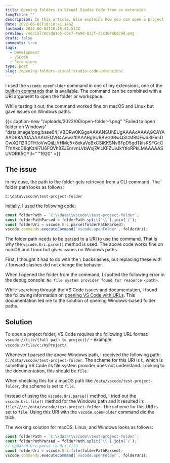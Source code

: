 ```yaml
---
title: Opening folders in Visual Studio Code from an extension
longTitle: ""
description: In this article, Elio explains how you can open a project folder or workspace from your extension' code for macOS, Linux, and Windows.
date: 2022-06-02T10:18:41.146Z
lastmod: 2022-06-02T10:18:41.513Z
preview: /social/0c5da1e5-c0c7-4a9d-832f-c3c367abdc9d.png
draft: false
comments: true
tags:
  - Development
  - VSCode
  - Extensions
type: post
slug: /opening-folders-visual-studio-code-extension/
---
```


I used the `vscode.openFolder` command in one of my extensions, one of the [built-in commands](https://code.visualstudio.com/api/references/commands) that is available. The command can be combined with a URI argument to open the folder or workspace.

While testing it out, the command worked fine on macOS and Linux but gave issues on Windows paths.

{{< caption-new "/uploads/2022/06/open-folder-1.png" "Failed to open folder on Windows"  "data:image/png;base64,iVBORw0KGgoAAAANSUhEUgAAAAoAAAAGCAYAAAD68A/GAAAAAklEQVR4AewaftIAAABgSURBVG3BwQ3CMBQFwd3IEimDCwXQf12RDTH/oVwQijLj/fHMe5+8xkaVqBxCSIKKSNv6TpD5gdTkisKSFGcCTfnXkqD8qKzrii7U6FQVh8ZJEnrvnLVbWxj7AILKFZUvJkYtIoRPkLMAAAAASUVORK5CYII=" "1920" >}}

## The issue

In my case, the path to the folder gets retrieved from a CLI command. The folder path looks as follows:

```text
C:\data\vscode\test-project-folder
```

Initially, I used the following code:

```typescript
const folderPath = `C:\\data\\vscode\\test-project-folder`;
const folderPathParsed = folderPath.split(`\\`).join(`/`);
const folderUri = vscode.Uri.parse(folderPathParsed);
vscode.commands.executeCommand(`vscode.openFolder`, folderUri);
```

The folder path needs to be parsed to a URI to use the command. That is why the `vscode.Uri.parse()` method is used. The above code works fine on macOS and Linux but gives issues on Windows paths.

First, I thought it had to do with the `\` backslashes, but replacing these with `/` forward slashes did not change the behavior.

When I opened the folder from the command, I spotted the following error in the debug console: `No file system provider found for resource <path>`.

While searching through the VS Code issues and documentation, I found the following information on [opening VS Code with URLs](https://code.visualstudio.com/docs/editor/command-line#_opening-vs-code-with-urls). This documentation led me to the solution of opening Windows-based folder paths.

## Solution

To open a project folder, VS Code requires the following URL format: `vscode://file/{full path to project}/` - example: `vscode://file/c:/myProject/`.
 
Whenever I parsed the above Windows path, I received the following path: `C:/data/vscode/test-project-folder`. The scheme for this URI is `C`, which is something VS Code its file system provider does not understand. Looking to the documentation, this should be `file`.

When checking this for a macOS path like `/data/vscode/test-project-folder`, the scheme is set to `file`.

Instead of using the `vscode.Uri.parse()` method, I tried out the `vscode.Uri.file()` method for the Windows path and it resulted in: `file:///c:/data/vscode/test-project-folder`. The scheme for this URI is set to `file`. Using this URI with the `vscode.openFolder` command did the trick.

The working solution for macOS, Linux, and Windows looks as follows:

```typescript
const folderPath = `C:\\data\\vscode\\test-project-folder`;
const folderPathParsed = folderPath.split(`\\`).join(`/`);
// Updated Uri.parse to Uri.file
const folderUri = vscode.Uri.file(folderPathParsed);
vscode.commands.executeCommand(`vscode.openFolder`, folderUri);
```
